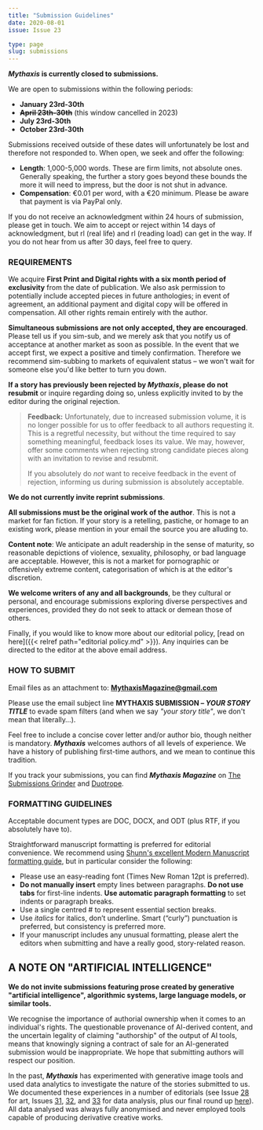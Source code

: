 ```yaml
---
title: "Submission Guidelines"
date: 2020-08-01
issue: Issue 23

type: page
slug: submissions
---
```


***Mythaxis* is currently closed to submissions.**

We are open to submissions within the following periods:

- **January 23rd-30th**
- **~~April 23th-30th~~** (this window cancelled in 2023)
- **July 23rd-30th**
- **October 23rd-30th**

Submissions received outside of these dates will unfortunately be lost and therefore not responded to. When open, we seek and offer the following:

- **Length**: 1,000-5,000 words. These are firm limits, not absolute ones. Generally speaking, the further a story goes beyond these bounds the more it will need to impress, but the door is not shut in advance.
- **Compensation**: €0.01 per word, with a €20 minimum. Please be aware that payment is via PayPal only.

If you do not receive an acknowledgment within 24 hours of submission, please get in touch. We aim to accept or reject within 14 days of acknowledgment, but rl (real life) and rl (reading load) can get in the way. If you do not hear from us after 30 days, feel free to query.

### REQUIREMENTS

We acquire **First Print and Digital rights with a six month period of exclusivity** from the date of publication. We also ask permission to potentially include accepted pieces in future anthologies; in event of agreement, an additional payment and digital copy will be offered in compensation. All other rights remain entirely with the author.

**Simultaneous submissions are not only accepted, they are encouraged**. Please tell us if you sim-sub, and we merely ask that you notify us of acceptance at another market as soon as possible. In the event that we accept first, we expect a positive and timely confirmation. Therefore we recommend sim-subbing to markets of equivalent status – we won't wait for someone else you'd like better to turn you down.

**If a story has previously been rejected by *Mythaxis*, please do not resubmit** or inquire regarding doing so, unless explicitly invited to by the editor during the original rejection.

> **Feedback:** Unfortunately, due to increased submission volume, it is no longer possible for us to offer feedback to all authors requesting it. This is a regretful necessity, but without the time required to say something meaningful, feedback loses its value. We may, however, offer some comments when rejecting strong candidate pieces along with an invitation to revise and resubmit.
>
> If you absolutely do *not* want to receive feedback in the event of rejection, informing us during submission is absolutely acceptable.

**We do not currently invite reprint submissions**.

**All submissions must be the original work of the author**. This is not a market for fan fiction. If your story is a retelling, pastiche, or homage to an existing work, please mention in your email the source you are alluding to.

**Content note**: We anticipate an adult readership in the sense of maturity, so reasonable depictions of violence, sexuality, philosophy, or bad language are acceptable. However, this is not a market for pornographic or offensively extreme content, categorisation of which is at the editor's discretion.

**We welcome writers of any and all backgrounds**, be they cultural or personal, and encourage submissions exploring diverse perspectives and experiences, provided they do not seek to attack or demean those of others.

Finally, if you would like to know more about our editorial policy, [read on here]({{< relref path="editorial policy.md" >}}). Any inquiries can be directed to the editor at the above email address.

### HOW TO SUBMIT

Email files as an attachment to: **MythaxisMagazine@gmail.com**

Please use the email subject line **MYTHAXIS SUBMISSION – *YOUR STORY TITLE*** to evade spam filters (and when we say *"your story title"*, we don't mean that literally…).

Feel free to include a concise cover letter and/or author bio, though neither is mandatory. ***Mythaxis*** welcomes authors of all levels of experience. We have a history of publishing first-time authors, and we mean to continue this tradition.

If you track your submissions, you can find ***Mythaxis Magazine*** on [The Submissions Grinder](https://thegrinder.diabolicalplots.com/Market?id=10939#) and [Duotrope](https://duotrope.com/listing/10263/mythaxis-magazine).

### FORMATTING GUIDELINES

Acceptable document types are DOC, DOCX, and ODT (plus RTF, if you absolutely have to).

Straightforward manuscript formatting is preferred for editorial convenience. We recommend using [Shunn's excellent Modern Manuscript formatting guide](https://www.shunn.net/format/story/), but in particular consider the following:

- Please use an easy-reading font (Times New Roman 12pt is preferred).
- **Do not manually insert** empty lines between paragraphs. **Do not use tabs** for first-line indents. **Use automatic paragraph formatting** to set indents or paragraph breaks.
- Use a single centred # to represent essential section breaks.
- Use *italics* for italics, don’t underline. Smart (“curly”) punctuation is preferred, but consistency is preferred more.
- If your manuscript includes any unusual formatting, please alert the editors when submitting and have a really good, story-related reason.

## A NOTE ON "ARTIFICIAL INTELLIGENCE"

**We do not invite submissions featuring prose created by generative "artificial intelligence", algorithmic systems, large language models, or similar tools.** 

We recognise the importance of authorial ownership when it comes to an individual's rights. The questionable provenance of AI-derived content, and the uncertain legality of claiming "authorship" of the output of AI tools, means that knowingly signing a contract of sale for an AI-generated submission would be inappropriate. We hope that submitting authors will respect our position.

In the past, ***Mythaxis*** has experimented with generative image tools and used data analytics to investigate the nature of the stories submitted to us. We documented these experiences in a number of editorials (see Issue [28](https://mythaxis.co.uk/issue-28/editorial.html) for art, Issues [31](https://mythaxis.co.uk/issue-31/editorial.html), [32](https://mythaxis.co.uk/issue-32/editorial.html), and [33](https://mythaxis.co.uk/issue-32/editorial.html) for data analysis, plus our final round up [here](https://mythaxis.co.uk/issue-34/artificial-artificial-intelligence.html)). All data analysed was always fully anonymised and never employed tools capable of producing derivative creative works.

